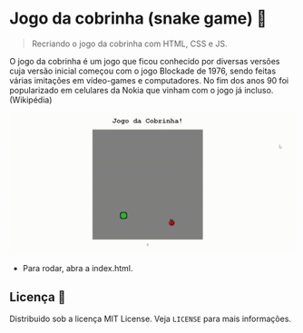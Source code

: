# Jogo da cobrinha (snake game) 🐍

> Recriando o jogo da cobrinha com HTML, CSS e JS.

O jogo da cobrinha é um jogo que ficou conhecido por diversas versões cuja versão inicial começou com o jogo Blockade de 1976, sendo feitas várias imitações em vídeo-games e computadores. No fim dos anos 90 foi popularizado em celulares da Nokia que vinham com o jogo já incluso. (Wikipédia)

![jogo da cobrinha](preview.gif)

- Para rodar, abra a index.html.

## Licença 📄
Distribuido sob a licença MIT License. Veja `LICENSE` para mais informações.
